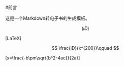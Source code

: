 #前言

这是一个Markdown转电子书的生成模板。

$$
\left(iD)
$$

\[LaTeX\]

$$
\frac{iD}{x^{200}}\qquad
$$

\[x=\frac{-b\pm\sqrt{b^2-4ac}}{2a}\]
